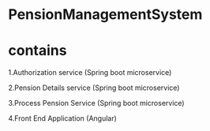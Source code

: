 # PensionManagementSystem

# contains

  1.Authorization service (Spring boot microservice)

  2.Pension Details service (Spring boot microservice)

  3.Process Pension Service (Spring boot microservice)

  4.Front End Application (Angular)
